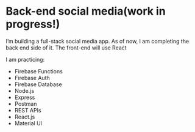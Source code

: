 # Back-end social media(work in progress!)

I’m building a full-stack social media app.
As of now, I am completing the back end side of it. The front-end will use React

I am practicing: 
- Firebase Functions
- Firebase Auth
- Firebase Database
- Node.js
- Express
- Postman
- REST APIs
- React.js
- Material UI

